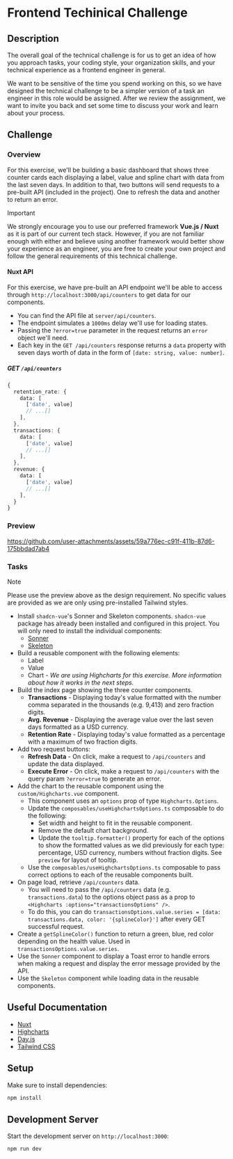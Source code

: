 # Frontend Techinical Challenge

## Description
The overall goal of the technical challenge is for us to get an idea of how you approach tasks, your coding style, your organization skills, and your technical experience as a frontend engineer in general.

We want to be sensitive of the time you spend working on this, so we have designed the technical challenge to be a simpler version of a task an engineer in this role would be assigned. After we review the assignment, we want to invite you back and set some time to discuss your work and learn about your process.


## Challenge

### Overview
For this exercise, we'll be building a basic dashboard that shows three counter cards each displaying a label, value and spline chart with data from the last seven days. In addition to that, two buttons will send requests to a pre-built API (included in the project). One to refresh the data and another to return an error.

> [!IMPORTANT]
> We strongly encourage you to use our preferred framework **Vue.js / Nuxt** as it is part of our current tech stack. However, if you are not familiar enough with either and believe using another framework would better show your experience as an engineer, you are free to create your own project and follow the general requirements of this technical challenge.

#### Nuxt API
For this exercise, we have pre-built an API endpoint we'll be able to access through `http://localhost:3000/api/counters` to get data for our components. 
- You can find the API file at `server/api/counters`.
- The endpoint simulates a `1000ms` delay we'll use for loading states.
- Passing the `?error=true` parameter in the request returns an `error` object we'll need.
- Each key in the `GET /api/counters` response returns a `data` property with seven days worth of data in the form of `[date: string, value: number]`.

##### GET `/api/counters`
```ts
{
  retention_rate: {
    data: [
      ['date', value]
      // ...[]
    ],
  },
  transactions: {
    data: [
      ['date', value]
      // ...[]
    ],
  },
  revenue: {
    data: [
      ['date', value]
      // ...[]
    ],
  }
}
```

### Preview
https://github.com/user-attachments/assets/59a776ec-c91f-411b-87d6-175bbdad7ab4

### Tasks
>[!NOTE]
>Please use the preview above as the design requirement. No specific values are provided as we are only using pre-installed Tailwind styles.

- Install `shadcn-vue`'s Sonner and Skeleton components. `shadcn-vue` package has already been installed and configured in this project. You will only need to install the individual components:
  - [Sonner](https://www.shadcn-vue.com/docs/components/sonner.html)
  - [Skeleton](https://www.shadcn-vue.com/docs/components/skeleton.html)
- Build a reusable component with the following elements:
  - Label
  - Value
  - Chart - _We are using Highcharts for this exercise. More information about how it works in the next steps._
- Build the index page showing the three counter components.
  - **Transactions** - Displaying today's value formatted with the number comma separated in the thousands (e.g. 9,413) and zero fraction digits.
  - **Avg. Revenue** - Displaying the average value over the last seven days formatted as a USD currency.
  - **Retention Rate** - Displaying today's value formatted as a percentage with a maximum of two fraction digits.
- Add two request buttons:
  - **Refresh Data** - On click, make a request to `/api/counters` and update the data displayed.
  - **Execute Error** - On click, make a request to `/api/counters` with the query param `?error=true` to generate an error.
- Add the chart to the reusable component using the `custom/Highcharts.vue` component. 
  - This component uses an `options` prop of type `Highcharts.Options`.
  - Update the `composables/useHighchartsOptions.ts` composable to do the following:
    - Set width and height to fit in the reusable component.
    - Remove the default chart background.
    - Update the `tooltip.formatter()` property for each of the options to show the formatted values as we did previously for each type: percentage, USD currency, numbers without fraction digits. See `preview` for layout of tooltip.
  - Use the `composables/useHighchartsOptions.ts` composable to pass correct options to each of the reusable components built.
- On page load, retrieve `/api/counters` data.
  - You will need to pass the `/api/counters` data (e.g. `transactions.data`) to the options object pass as a prop to `<Highcharts :options="transactionsOptions" />`.
  - To do this, you can do `transactionsOptions.value.series = [data: transactions.data, color: '{splineColor}']` after every GET successful request.
- Create a `getSplineColor()` function to return a green, blue, red color depending on the health value. Used in `transactionsOptions.value.series`.
- Use the `Sonner` component to display a Toast error to handle errors when making a request and display the error message provided by the API.
- Use the `Skeleton` component while loading data in the reusable components.
   
## Useful Documentation
- [Nuxt](https://nuxt.com/docs/getting-started/introduction)
- [Highcharts](https://api.highcharts.com/highcharts/)
- [Day.js](https://day.js.org/)
- [Tailwind CSS](https://tailwindcss.com/)

## Setup

Make sure to install dependencies:

```bash
npm install
```

## Development Server

Start the development server on `http://localhost:3000`:

```bash
npm run dev
```